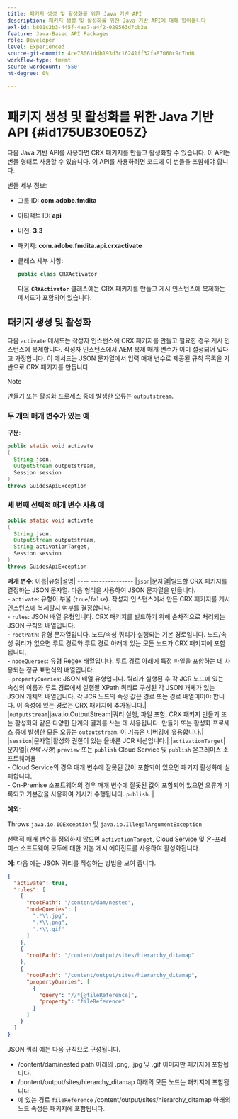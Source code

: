 ```yaml
---
title: 패키지 생성 및 활성화를 위한 Java 기반 API
description: 패키지 생성 및 활성화를 위한 Java 기반 API에 대해 알아봅니다
exl-id: b801c2b3-445f-4aa7-a4f2-029563d7cb3a
feature: Java-Based API Packages
role: Developer
level: Experienced
source-git-commit: 4ce78061ddb193d3c16241ff32fa87060c9c7bd6
workflow-type: tm+mt
source-wordcount: '550'
ht-degree: 0%

---
```


# 패키지 생성 및 활성화를 위한 Java 기반 API {#id175UB30E05Z}

다음 Java 기반 API를 사용하면 CRX 패키지를 만들고 활성화할 수 있습니다. 이 API는 번들 형태로 사용할 수 있습니다. 이 API를 사용하려면 코드에 이 번들을 포함해야 합니다.

번들 세부 정보:

- 그룹 ID: **com.adobe.fmdita**

- 아티팩트 ID: **api**

- 버전: **3.3**

- 패키지: **com.adobe.fmdita.api.crxactivate**

- 클래스 세부 사항:

  ```JAVA
  public class CRXActivator
  ```

  다음 **`CRXActivator`** 클래스에는 CRX 패키지를 만들고 게시 인스턴스에 복제하는 메서드가 포함되어 있습니다.


## 패키지 생성 및 활성화

다음 `activate` 메서드는 작성자 인스턴스에 CRX 패키지를 만들고 필요한 경우 게시 인스턴스에 복제합니다. 작성자 인스턴스에서 AEM 복제 매개 변수가 이미 설정되어 있다고 가정합니다. 이 메서드는 JSON 문자열에서 입력 매개 변수로 제공된 규칙 목록을 기반으로 CRX 패키지를 만듭니다.
>[!NOTE]
>
> 만들기 또는 활성화 프로세스 중에 발생한 오류는 `outputstream`.

### 두 개의 매개 변수가 있는 예

**구문**:


```JAVA
public static void activate
(
  String json, 
  OutputStream outputstream, 
  Session session
) 
throws GuidesApiException
```

### 세 번째 선택적 매개 변수 사용 예

```JAVA
public static void activate
(
  String json, 
  OutputStream outputstream,
  String activationTarget, 
  Session session
) 
throws GuidesApiException
```

**매개 변수**: 이름|유형|설명| ---- --------------- |`json`|문자열|빌드할 CRX 패키지를 결정하는 JSON 문자열. 다음 형식을 사용하여 JSON 문자열을 만듭니다. <br>- `activate`: 유형이 부울 \(`true`/`false`\). 작성자 인스턴스에서 만든 CRX 패키지를 게시 인스턴스에 복제할지 여부를 결정합니다. <br> - `rules`: JSON 배열 유형입니다. CRX 패키지를 빌드하기 위해 순차적으로 처리되는 JSON 규칙의 배열입니다. <br> - `rootPath`: 유형 문자열입니다. 노드/속성 쿼리가 실행되는 기본 경로입니다. 노드/속성 쿼리가 없으면 루트 경로와 루트 경로 아래에 있는 모든 노드가 CRX 패키지에 포함됩니다. <br> - `nodeQueries`: 유형 Regex 배열입니다. 루트 경로 아래에 특정 파일을 포함하는 데 사용되는 정규 표현식의 배열입니다. <br> - `propertyQueries`: JSON 배열 유형입니다. 쿼리가 실행된 후 각 JCR 노드에 있는 속성의 이름과 루트 경로에서 실행될 XPath 쿼리로 구성된 각 JSON 개체가 있는 JSON 개체의 배열입니다. 각 JCR 노드의 속성 값은 경로 또는 경로 배열이어야 합니다. 이 속성에 있는 경로는 CRX 패키지에 추가됩니다.| |`outputstream`|java.io.OutputStream|쿼리 실행, 파일 포함, CRX 패키지 만들기 또는 활성화와 같은 다양한 단계의 결과를 쓰는 데 사용됩니다. 만들기 또는 활성화 프로세스 중에 발생한 모든 오류는 `outputstream`. 이 기능은 디버깅에 유용합니다.| |`session`|문자열|활성화 권한이 있는 올바른 JCR 세션입니다.| |`activationTarget`|문자열|(*선택 사항*) `preview` 또는 `publish` Cloud Service 및 `publish` 온프레미스 소프트웨어용 <br> - Cloud Service의 경우 매개 변수에 잘못된 값이 포함되어 있으면 패키지 활성화에 실패합니다. <br> - On-Premise 소프트웨어의 경우 매개 변수에 잘못된 값이 포함되어 있으면 오류가 기록되고 기본값을 사용하여 게시가 수행됩니다. `publish`. |

**예외**:

Throws `java.io.IOException` 및 `java.io.IllegalArgumentException`


선택적 매개 변수를 정의하지 않으면 `activationTarget`, Cloud Service 및 온-프레미스 소프트웨어 모두에 대한 기본 게시 에이전트를 사용하여 활성화됩니다.


**예**: 다음 예는 JSON 쿼리를 작성하는 방법을 보여 줍니다.

```JSON
{
  "activate": true,
  "rules": [
    {
      "rootPath": "/content/dam/nested",
      "nodeQueries": [
        ".*\\.jpg",
        ".*\\.png",
        ".*\\.gif"        
      ]
    },
    {
      "rootPath": "/content/output/sites/hierarchy_ditamap"
    },
    {
      "rootPath": "/content/output/sites/hierarchy_ditamap",
      "propertyQueries": [
        {
          "query": "//*[@fileReference]",
          "property": "fileReference"
        }
      ]
    }
  ]
}
```

JSON 쿼리 예는 다음 규칙으로 구성됩니다.

- /content/dam/nested path 아래의 .png, .jpg 및 .gif 이미지만 패키지에 포함됩니다.
- /content/output/sites/hierarchy\_ditamap 아래의 모든 노드는 패키지에 포함됩니다.
- 에 있는 경로 `fileReference` /content/output/sites/hierarchy\_ditamap 아래의 노드 속성은 패키지에 포함됩니다.
